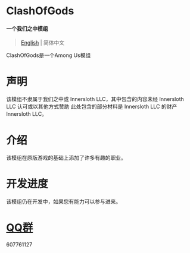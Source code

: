 # ClashOfGods
#### 一个我们之中模组

> [English](README-English.md) | 简体中文

ClashOfGods是一个Among Us模组<br />

# 声明
该模组不隶属于我们之中或 Innersloth LLC，其中包含的内容未经 Innersloth LLC 认可或以其他方式赞助 此处包含的部分材料是 Innersloth LLC 的财产 Innersloth LLC。

# 介绍
该模组在原版游戏的基础上添加了许多有趣的职业。

# 开发进度
该模组仍在开发中，如果您有能力可以参与进来。
# [QQ群]([https://github.com/music-discussion/TownOfHost-TheOtherRoles](https://qm.qq.com/cgi-bin/qm/qr?_wv=1027&k=R63D8foTESsZ9TmGFbkaSPix0q9WGwtq&authKey=1rfvioSJhdni%2BpFvBqS5rFXkZKXNDeeFO50ZKGPzwtlLKwmJqftlDcolx%2FkJ3jLC&noverify=0&group_code=607761127)https://qm.qq.com/cgi-bin/qm/qr?_wv=1027&k=R63D8foTESsZ9TmGFbkaSPix0q9WGwtq&authKey=1rfvioSJhdni%2BpFvBqS5rFXkZKXNDeeFO50ZKGPzwtlLKwmJqftlDcolx%2FkJ3jLC&noverify=0&group_code=607761127)
607761127

